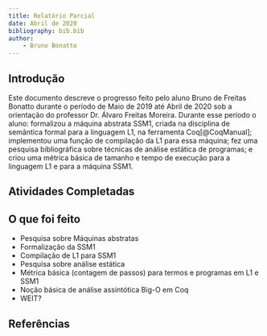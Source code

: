 ```yaml
---
title: Relatório Parcial
date: Abril de 2020
bibliography: bib.bib
author:
	- Bruno Bonatto
---
```


## Introdução
Este documento descreve o progresso feito pelo aluno Bruno de Freitas Bonatto durante o período de Maio de 2019 até Abril de 2020 sob a orientação do professor Dr. Álvaro Freitas Moreira. Durante esse período o aluno: formalizou a máquina abstrata SSM1, criada na disciplina de semântica formal para a linguagem L1, na ferramenta Coq[@CoqManual]; implementou uma função de compilação da L1 para essa máquina; fez uma pesquisa bibliográfica sobre técnicas de análise estática de programas; e criou uma métrica básica de tamanho e tempo de execução para a linguagem L1 e para a máquina SSM1.

## Atividades Completadas

## O que foi feito
- Pesquisa sobre Máquinas abstratas
- Formalização da SSM1
- Compilação de L1 para SSM1
- Pesquisa sobre análise estática
- Métrica básica (contagem de passos) para termos e programas em L1 e SSM1
- Noção básica de análise assintótica Big-O em Coq
- WEIT?

## Referências
